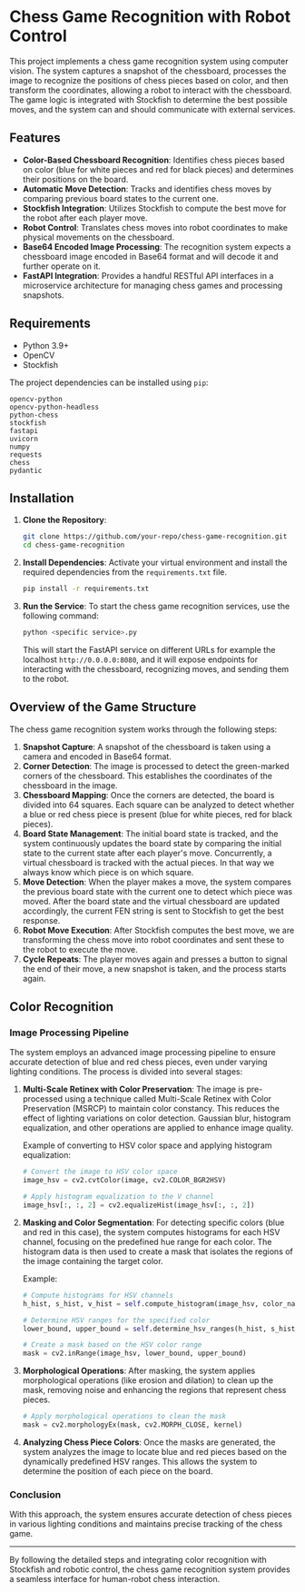# Chess Game Recognition with Robot Control

This project implements a chess game recognition system using computer vision. The system captures a snapshot of the chessboard, processes the image to recognize the positions of chess pieces based on color, and then transform the coordinates, allowing a robot to interact with the chessboard. The game logic is integrated with Stockfish to determine the best possible moves, and the system can and should communicate with external services.

## Features

- **Color-Based Chessboard Recognition**: Identifies chess pieces based on color (blue for white pieces and red for black pieces) and determines their positions on the board.
- **Automatic Move Detection**: Tracks and identifies chess moves by comparing previous board states to the current one.
- **Stockfish Integration**: Utilizes Stockfish to compute the best move for the robot after each player move.
- **Robot Control**: Translates chess moves into robot coordinates to make physical movements on the chessboard.
- **Base64 Encoded Image Processing**: The recognition system expects a chessboard image encoded in Base64 format and will decode it and further operate on it.
- **FastAPI Integration**: Provides a handful RESTful API interfaces in a microservice architecture for managing chess games and processing snapshots.

## Requirements

- Python 3.9+
- OpenCV
- Stockfish

The project dependencies can be installed using `pip`:

```
opencv-python
opencv-python-headless
python-chess
stockfish
fastapi
uvicorn
numpy
requests
chess
pydantic
```

## Installation

1. **Clone the Repository**:
   ```bash
   git clone https://github.com/your-repo/chess-game-recognition.git
   cd chess-game-recognition
   ```

2. **Install Dependencies**:
   Activate your virtual environment and install the required dependencies from the `requirements.txt` file.
   ```bash
   pip install -r requirements.txt
   ```

3. **Run the Service**:
   To start the chess game recognition services, use the following command:
   ```bash
   python <specific service>.py
   ```
   This will start the FastAPI service on different URLs for example the localhost `http://0.0.0.0:8080`, and it will expose endpoints for interacting with the chessboard, recognizing moves, and sending them to the robot.

## Overview of the Game Structure

The chess game recognition system works through the following steps:

1. **Snapshot Capture**: A snapshot of the chessboard is taken using a camera and encoded in Base64 format.
2. **Corner Detection**: The image is processed to detect the green-marked corners of the chessboard. This establishes the coordinates of the chessboard in the image.
3. **Chessboard Mapping**: Once the corners are detected, the board is divided into 64 squares. Each square can be analyzed to detect whether a blue or red chess piece is present (blue for white pieces, red for black pieces).
4. **Board State Management**: The initial board state is tracked, and the system continuously updates the board state by comparing the initial state to the current state after each player's move. Concurrently, a virtual chessboard is tracked with the actual pieces. In that way we always know which piece is on which square.
5. **Move Detection**: When the player makes a move, the system compares the previous board state with the current one to detect which piece was moved. After the board state and the virtual chessboard are updated accordingly, the current FEN string is sent to Stockfish to get the best response.
6. **Robot Move Execution**: After Stockfish computes the best move, we are transforming the chess move into robot coordinates and sent these to the robot to execute the move.
7. **Cycle Repeats**: The player moves again and presses a button to signal the end of their move, a new snapshot is taken, and the process starts again.

## Color Recognition

### Image Processing Pipeline

The system employs an advanced image processing pipeline to ensure accurate detection of blue and red chess pieces, even under varying lighting conditions. The process is divided into several stages:

1. **Multi-Scale Retinex with Color Preservation**:
   The image is pre-processed using a technique called Multi-Scale Retinex with Color Preservation (MSRCP) to maintain color constancy. This reduces the effect of lighting variations on color detection. Gaussian blur, histogram equalization, and other operations are applied to enhance image quality.
   
   Example of converting to HSV color space and applying histogram equalization:
   ```python
   # Convert the image to HSV color space
   image_hsv = cv2.cvtColor(image, cv2.COLOR_BGR2HSV)

   # Apply histogram equalization to the V channel
   image_hsv[:, :, 2] = cv2.equalizeHist(image_hsv[:, :, 2])
   ```

2. **Masking and Color Segmentation**:
   For detecting specific colors (blue and red in this case), the system computes histograms for each HSV channel, focusing on the predefined hue range for each color. The histogram data is then used to create a mask that isolates the regions of the image containing the target color.

   Example:
   ```python
   # Compute histograms for HSV channels
   h_hist, s_hist, v_hist = self.compute_histogram(image_hsv, color_name)

   # Determine HSV ranges for the specified color
   lower_bound, upper_bound = self.determine_hsv_ranges(h_hist, s_hist, v_hist, color_name)

   # Create a mask based on the HSV color range
   mask = cv2.inRange(image_hsv, lower_bound, upper_bound)
   ```

3. **Morphological Operations**:
   After masking, the system applies morphological operations (like erosion and dilation) to clean up the mask, removing noise and enhancing the regions that represent chess pieces.
   
   ```python
   # Apply morphological operations to clean the mask
   mask = cv2.morphologyEx(mask, cv2.MORPH_CLOSE, kernel)
   ```

4. **Analyzing Chess Piece Colors**:
   Once the masks are generated, the system analyzes the image to locate blue and red pieces based on the dynamically predefined HSV ranges. This allows the system to determine the position of each piece on the board.

### Conclusion

With this approach, the system ensures accurate detection of chess pieces in various lighting conditions and maintains precise tracking of the chess game.

---

By following the detailed steps and integrating color recognition with Stockfish and robotic control, the chess game recognition system provides a seamless interface for human-robot chess interaction.
